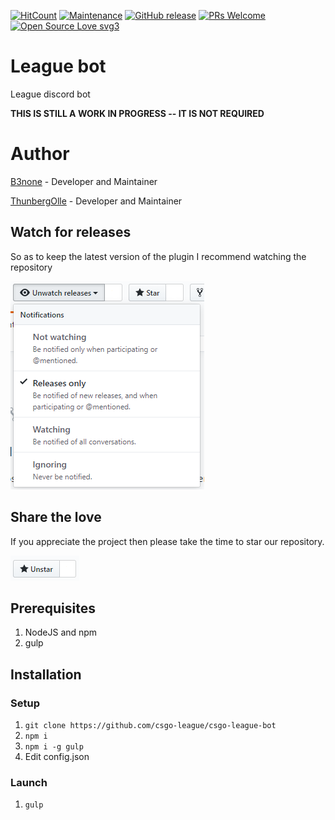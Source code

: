 [![HitCount](http://hits.dwyl.io/csgo-league/csgo-league-bot.svg)](https://github.com/csgo-league/csgo-league-bot)
[![Maintenance](https://img.shields.io/badge/Maintained%3F-yes-green.svg)](https://github.com/csgo-league/csgo-league-bot/graphs/commit-activity)
[![GitHub release](https://img.shields.io/github/release/csgo-league/csgo-league-bot.svg)](https://github.com/csgo-league/csgo-league-bot/releases/)
[![PRs Welcome](https://img.shields.io/badge/PRs-welcome-brightgreen.svg?style=flat-square)](http://makeapullrequest.com)
[![Open Source Love svg3](https://badges.frapsoft.com/os/v3/open-source.svg?v=103)](https://github.com/csgo-league)

# League bot
League discord bot

**THIS IS STILL A WORK IN PROGRESS -- IT IS NOT REQUIRED**

# Author
[B3none](https://github.com/b3none/) - Developer and Maintainer

[ThunbergOlle](https://github.com/ThunbergOlle) - Developer and Maintainer

## Watch for releases

So as to keep the latest version of the plugin I recommend watching the repository

![Watch releases](https://github.com/b3none/gdprconsent/raw/development/.github/README_ASSETS/watch_releases.png)

## Share the love

If you appreciate the project then please take the time to star our repository.

![Star us](https://github.com/b3none/gdprconsent/raw/development/.github/README_ASSETS/star_us.png)


## Prerequisites
1. NodeJS and npm
2. gulp


## Installation

### Setup
1. `git clone https://github.com/csgo-league/csgo-league-bot`
2. `npm i`
3. `npm i -g gulp`
4. Edit config.json


### Launch
1. `gulp`

